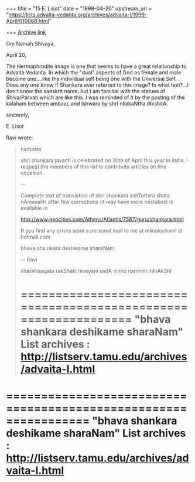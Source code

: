 +++
title = "15 E. Lisot"
date = "1999-04-20"
upstream_url = "https://lists.advaita-vedanta.org/archives/advaita-l/1999-April/010068.html"

+++
[Archive link](https://lists.advaita-vedanta.org/archives/advaita-l/1999-April/010068.html)

Om Namah Shivaya,

April 20,

The Hermaphrodite image is one that seems to have a great relationship
to Advaita Vedanta. In which the "dual" aspects of God as female and
male become one....like the individual self being one with the Universal
Self. . Does any one know if Shankara ever referred to this image? In
what text?...I don't know the sanskrit name, but I am familiar with the
statues of Shiva/Parvati which are like this. I was reminded of it by
the posting of the  kalaham between ambaaL and Ishwara by shrI
nIlakaNtha dIkshitA.

sincerely,

E. Lisot

Ravi wrote:

> namaste
>
> shrI shankara jayantI is celebrated on 20th of April this
> year in India. I request the members of this list to
> contribute articles on this occasion.
>
> --
>
> Complete text of translation of shrI shankara ashTottara
> shata nAmavaliH after few corrections (it may have more
> mistakes) is available in
>
> http://www.geocities.com/Athens/Atlantis/7587/guru/shankara.html
>
> If you find any errors send a personal mail to me at
> miinalochanii at hotmail.com
>
> bhava sha.nkara deshikame sharaNam
>
> --
> Ravi
>
> sharaNaagata rakShaki niveyani
>  sadA ninnu nammiti mInAkShI
>
> ================================================================
> "bhava shankara deshikame sharaNam"
> List archives : http://listserv.tamu.edu/archives/advaita-l.html
> ================================================================

================================================================
"bhava shankara deshikame sharaNam"
List archives : http://listserv.tamu.edu/archives/advaita-l.html
================================================================

